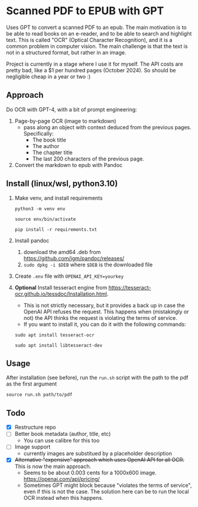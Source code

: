 # Scanned PDF to EPUB with GPT
Uses GPT to convert a scanned PDF to an epub. The main motivation is to be able to read books on an e-reader, and to be able to search and highlight text.
This is called "OCR" (Optical Character Recognition), and it is a common problem in computer vision. The main challenge is that the text is not in a structured format, but rather in an image.

Project is currently in a stage where I use it for myself. The API costs are pretty bad, like a $1 per hundred pages (October 2024). 
So should be negligible cheap in a year or two :)

## Approach
Do OCR with GPT-4, with a bit of prompt engineering:
1. Page-by-page OCR (image to markdown)
    * pass along an object with context deduced from the previous pages. Specifically:
        * The book title
        * The author
        * The chapter title
        * The last 200 characters of the previous page.
3. Convert the markdown to epub with Pandoc

## Install (linux/wsl, python3.10)
1. Make venv, and install requirements

    `python3 -m venv env`

    `source env/bin/activate`

    `pip install -r requirements.txt`

2. Install pandoc
    1. download the amd64 .deb from https://github.com/jgm/pandoc/releases/
    2. `sudo dpkg -i $DEB` where `$DEB` is the downloaded file
3. Create `.env` file with `OPENAI_API_KEY=yourkey`

4. **Optional** Install tesseract engine from https://tesseract-ocr.github.io/tessdoc/Installation.html. 
    * This is not strictly necessary, but it provides a back up in case the OpenAI API refuses the request. This happens when (mistakingly or not) the API thinks the request is violating the terms of service.
    * If you want to install it, you can do it with the following commands:

    `sudo apt install tesseract-ocr`

    `sudo apt install libtesseract-dev`

## Usage
After installation (see before), run the `run.sh` script with the path to the pdf as the first argument

`source run.sh path/to/pdf`

## Todo
- [x] Restructure repo
- [ ] Better book metadata (author, title, etc)
    * You can use calibre for this too
- [ ] Image support
    * currently images are substitued by a placeholder description
- [x] ~~Alternative "expensive" approach  which uses OpenAI API for all OCR.~~ This is now the main approach.
    * Seems to be about 0.003 cents for a 1000x600 image. https://openai.com/api/pricing/
    * Sometimes GPT might block because "violates the terms of service", even if this is not the case. The solution here can be to run the local OCR instead when this happens.
